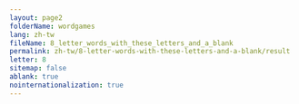 ```yaml
---
layout: page2
folderName: wordgames
lang: zh-tw
fileName: 8_letter_words_with_these_letters_and_a_blank
permalink: zh-tw/8-letter-words-with-these-letters-and-a-blank/result
letter: 8
sitemap: false
ablank: true
nointernationalization: true
---
```

